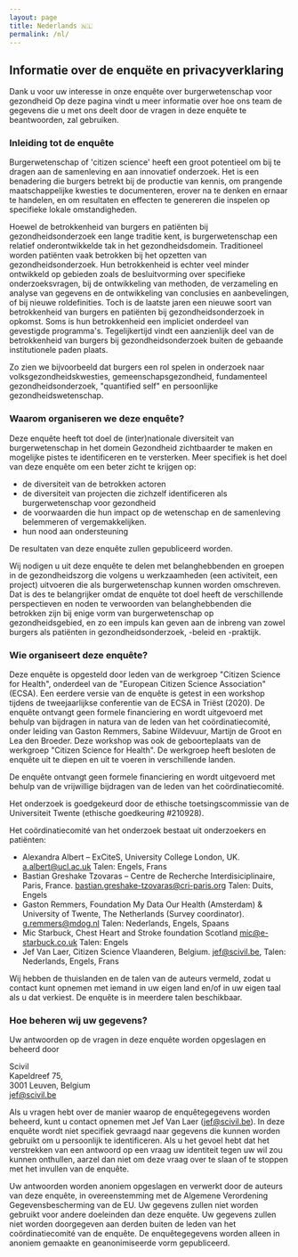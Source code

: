 ```yaml
---
layout: page
title: Nederlands 🇳🇱
permalink: /nl/
---
```


## Informatie over de enquëte en privacyverklaring

Dank u voor uw interesse in onze enquête over burgerwetenschap voor gezondheid Op deze pagina vindt u meer informatie over hoe ons team de gegevens die u met ons deelt door de vragen in deze enquête te beantwoorden, zal gebruiken.

### Inleiding tot de enquête

Burgerwetenschap of 'citizen science' heeft een groot potentieel om bij te dragen aan de samenleving en aan innovatief onderzoek. Het is een benadering die burgers betrekt bij de productie van kennis, om prangende maatschappelijke kwesties te documenteren, erover na te denken en ernaar te handelen, en om resultaten en effecten te genereren die inspelen op specifieke lokale omstandigheden.

Hoewel de betrokkenheid van burgers en patiënten bij gezondheidsonderzoek een lange traditie kent, is burgerwetenschap een relatief onderontwikkelde tak in het gezondheidsdomein. Traditioneel worden patiënten vaak betrokken bij het opzetten van gezondheidsonderzoek. Hun betrokkenheid is echter veel minder ontwikkeld op gebieden zoals de besluitvorming over specifieke onderzoeksvragen, bij de ontwikkeling van methoden, de verzameling en analyse van gegevens en de ontwikkeling van conclusies en aanbevelingen, of bij nieuwe roldefinities. Toch is de laatste jaren een nieuwe soort van betrokkenheid van burgers en patiënten bij gezondheidsonderzoek in opkomst. Soms is hun betrokkenheid een impliciet onderdeel van gevestigde programma's. Tegelijkertijd vindt een aanzienlijk deel van de betrokkenheid van burgers bij gezondheidsonderzoek buiten de gebaande institutionele paden plaats.

Zo zien we bijvoorbeeld dat burgers een rol spelen in onderzoek naar volksgezondheidskwesties, gemeenschapsgezondheid, fundamenteel gezondheidsonderzoek, "quantified self" en persoonlijke gezondheidswetenschap.

### Waarom organiseren we deze enquête?

Deze enquête heeft tot doel de (inter)nationale diversiteit van burgerwetenschap in het domein Gezondheid zichtbaarder te maken en mogelijke pistes te identificeren en te versterken. Meer specifiek is het doel van deze enquête om een beter zicht te krijgen op:
- de diversiteit van de betrokken actoren
- de diversiteit van projecten die zichzelf identificeren als burgerwetenschap voor gezondheid
- de voorwaarden die hun impact op de wetenschap en de samenleving belemmeren of vergemakkelijken.
- hun nood aan ondersteuning

De resultaten van deze enquête zullen gepubliceerd worden.

Wij nodigen u uit deze enquête te delen met belanghebbenden en groepen in de gezondheidszorg die volgens u werkzaamheden (een activiteit, een project) uitvoeren die als burgerwetenschap kunnen worden omschreven. Dat is des te belangrijker omdat de enquête tot doel heeft de verschillende perspectieven en noden te verwoorden van belanghebbenden die betrokken zijn bij enige vorm van burgerwetenschap op gezondheidsgebied, en zo een impuls kan geven aan de inbreng van zowel burgers als patiënten in gezondheidsonderzoek, -beleid en -praktijk.

### Wie organiseert deze enquête?

Deze enquête is opgesteld door leden van de werkgroep "Citizen Science for Health", onderdeel van de "European Citizen Science Association" (ECSA). Een eerdere versie van de enquête is getest in een workshop tijdens de tweejaarlijkse conferentie van de ECSA in Triëst (2020). De enquête ontvangt geen formele financiering en wordt uitgevoerd met behulp van bijdragen in natura van de leden van het coördinatiecomité, onder leiding van Gaston Remmers, Sabine Wildevuur, Martijn de Groot en Lea den Broeder. Deze workshop was ook de geboorteplaats van de werkgroep "Citizen Science for Health". De werkgroep heeft besloten de enquête uit te diepen en uit te voeren in verschillende landen.

De enquête ontvangt geen formele financiering en wordt uitgevoerd met behulp van de vrijwillige bijdragen van de leden van het coördinatiecomité.

Het onderzoek is goedgekeurd door de ethische toetsingscommissie van de Universiteit Twente (ethische goedkeuring #210928).

Het coördinatiecomité van het onderzoek bestaat uit onderzoekers en patiënten:
- Alexandra Albert – ExCiteS, University College London, UK. [a.albert@ucl.ac.uk](mailto:a.albert@ucl.ac.uk) Talen: Engels, Frans
- Bastian Greshake Tzovaras – Centre de Recherche Interdisiciplinaire, Paris, France. [bastian.greshake-tzovaras@cri-paris.org](mailto:bastian.greshake-tzovaras@cri-paris.org) Talen: Duits, Engels
- Gaston Remmers, Foundation My Data Our Health (Amsterdam) & University of Twente, The Netherlands (Survey coordinator). [g.remmers@mdog.nl](mailto:g.remmers@mdog.nl) Talen: Nederlands, Engels, Spaans
- Mic Starbuck, Chest Heart and Stroke foundation Scotland [mic@e-starbuck.co.uk](mailto:mic@e-starbuck.co.uk) Talen: Engels
- Jef Van Laer, Citizen Science Vlaanderen, Belgium. [jef@scivil.be](mailto:jef@scivil.be), Talen: Nederlands, Engels, Frans

Wij hebben de thuislanden en de talen van de auteurs vermeld, zodat u contact kunt opnemen met iemand in uw eigen land en/of in uw eigen taal als u dat verkiest. De enquête is in meerdere talen beschikbaar.

### Hoe beheren wij uw gegevens?

Uw antwoorden op de vragen in deze enquête worden opgeslagen en beheerd door

Scivil<br>
Kapeldreef 75,<br/>
3001 Leuven, Belgium<br/>
jef@scivil.be<br/>

Als u vragen hebt over de manier waarop de enquêtegegevens worden beheerd, kunt u contact opnemen met Jef Van Laer ([jef@scivil.be](mailto:jef@scivil.be)).
In deze enquête wordt niet specifiek gevraagd naar gegevens die kunnen worden gebruikt om u persoonlijk te identificeren. Als u het gevoel hebt dat het verstrekken van een antwoord op een vraag uw identiteit tegen uw wil zou kunnen onthullen, aarzel dan niet om deze vraag over te slaan of te stoppen met het invullen van de enquête.

Uw antwoorden worden anoniem opgeslagen en verwerkt door de auteurs van deze enquête, in overeenstemming met de Algemene Verordening Gegevensbescherming van de EU. Uw gegevens zullen niet worden gebruikt voor andere doeleinden dan deze enquête. Uw gegevens zullen niet worden doorgegeven aan derden buiten de leden van het coördinatiecomité van de enquête. De enquêtegegevens worden alleen in anoniem gemaakte en geanonimiseerde vorm gepubliceerd.
